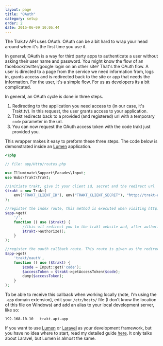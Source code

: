 ```yaml
---
layout: page
title: "OAuth"
category: setup
order: 2
date: 2015-06-09 10:06:44
---
```


The Trak.tv API uses OAuth. OAuth can be a bit hard to wrap your head around when it's the first time you use it. 

In general, OAuth is a way for third party apps to authenticate a user without asking their user name and password. 
You might know the flow of an facebook/twitter/google login on an other site? That's the OAuth flow. A user is 
directed to a page from the service we need information from, logs in, grants access and is redirected back to the 
site or app that needs the information. For the user, it's a simple flow. For us as developers its a bit complicated.

In general, an OAuth cycle is done in three steps. 

1.  Redirecting to the application you need access to (in our case, it's Trakt.tv). In this request, the user grants 
access to your application.
2. Trakt redirects back to a provided (and registered) url with a temporary `code` parameter in the url.
3. You can now request the OAuth access token with the code trakt just provided you.

This wrapper makes it easy to preform these three steps. The code below is demonstrated inside an [Lumen][lumen] 
application.

```PHP
<?php

// file: app/Http/routes.php

use Illuminate\Support\Facades\Input;
use Wubs\Trakt\Trakt;

//initiate trakt, give it your client id, secret and the redirect url
$trakt = new Trakt(
    env("TRAKT_CLIENT_ID"), env("TRAKT_CLIENT_SECRET"), "http://trakt-api.app/trakt/oauth"
);

//register the index route, this method is executed when visiting http://trakt-api.app/
$app->get(
    '/',
    function () use ($trakt) {
        //this wil redirect you to the trakt website and, after authorization by the user, trakt will redirect back.
        $trakt->authorize();
    }
);

//register the oauth callback route. This route is given as the redirect url when creating the Trakt instance.
$app->get(
    'trakt/oauth',
    function () use ($trakt) {
        $code = Input::get('code');
        $accessToken = $trakt->getAccessToken($code);
        dump($accessToken);
    }
);
```

To be able to receive this callback when working locally (note, I'm using the `.app` domain extension), edit your 
`/etc/hosts/` file (I don't know the location of this file on Windows) and add an alias to your local development 
server, like so:

```TEXT
192.168.10.10	trakt-api.app
```

If you want to use [Lumen][lumen] or [Laravel][laravel] as your development framework, but you have no idea where to 
start, read my detailed guide [here][laravel-5-setup]. It only talks about Laravel, but Lumen is almost the same.


[lumen]: http://lumen.laravel.com
[laravel]: http://laravel.com
[laravel-5-setup]: http://blog.wubsinfo.nl/laravel/2015/03/22/setup-laravel-5-development-environment/